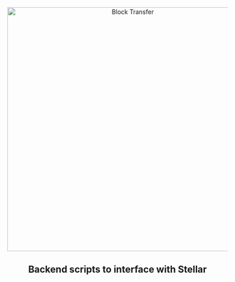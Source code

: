 <div align="center">
<a href="https://www.blocktransfer.io"><img alt="Block Transfer" src="https://www.blocktransfer.com/hosted/images/39/3e0a939c35424d9a5b392a10a08e28/BT_GH.png" width="558" /></a>
<br/>
<h2>Backend scripts to interface with Stellar</h2>

</div>
